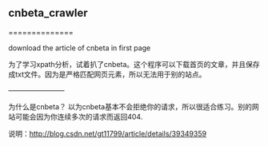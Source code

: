 ## cnbeta_crawler

==============

download the article of cnbeta in first page

为了学习xpath分析，试着扒了cnbeta。这个程序可以下载首页的文章，并且保存成txt文件。因为是严格匹配网页元素，所以无法用于别的站点。

————————

为什么是cnbeta？
以为cnbeta基本不会拒绝你的请求，所以很适合练习。别的网站可能会因为你连续多次的请求而返回404.

说明：http://blog.csdn.net/gt11799/article/details/39349359

